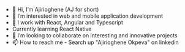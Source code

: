 - 👋 Hi, I’m Ajirioghene (AJ for short)
- 👀 I’m interested in web and mobile application development
- 🌱 I work with React, Angular and Typescript
- Currently learning React Native
- 💞️ I’m looking to collaborate on interesting and innovative projects
- 📫 How to reach me - Search up "Ajirioghene Okpeva" on linkedin

<!---
blackgram/blackgram is a ✨ special ✨ repository because its `README.md` (this file) appears on your GitHub profile.
You can click the Preview link to take a look at your changes.
--->
